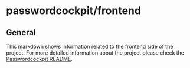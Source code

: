 # passwordcockpit/frontend

## General
This markdown shows information related to the frontend side of the project. For more detailed information about the project please check the [Passwordcockpit README](https://github.com/passwordcockpit/passwordcockpit/blob/master/README.md).